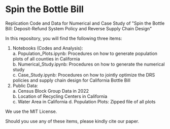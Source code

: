 # Spin the Bottle Bill
Replication Code and Data for Numerical and Case Study of "Spin the Bottle Bill: Deposit-Refund System Policy and Reverse Supply Chain Design"

In this repository, you will find the following three items:
1. Notebooks (Codes and Analysis):  
     a. Population_Plots.ipynb: Procedures on how to generate population plots of all counties in California  
     b. Numerical_Study.ipynb: Procedures on how to generate the numerical study  
     c. Case_Study.ipynb: Procedures on how to jointly optimize the DRS policies and supply chain design for California Bottle Bill  
2. Public Data:  
     a. Census Block Group Data in 2022  
     b. Location of Recycling Centers in California  
     c. Water Area in California
     d. Population Plots: Zipped file of all plots


We use the MIT License.

Should you use any of these items, please kindly cite our paper.
